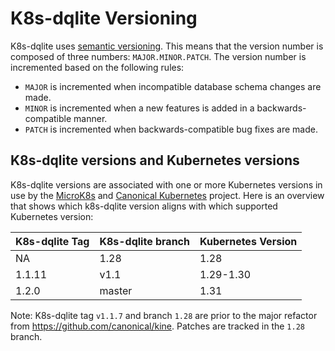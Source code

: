 # K8s-dqlite Versioning

K8s-dqlite uses [semantic versioning](https://semver.org/). This means that the version number is composed
of three numbers: `MAJOR.MINOR.PATCH`. The version number is incremented based on the following rules:

- `MAJOR` is incremented when incompatible database schema changes are made.
- `MINOR` is incremented when a new features is added in a backwards-compatible manner.
- `PATCH` is incremented when backwards-compatible bug fixes are made.

## K8s-dqlite versions and Kubernetes versions

K8s-dqlite versions are associated with one or more Kubernetes versions in use by the [MicroK8s](https://github.com/canonical/microk8s) and [Canonical Kubernetes](https://github.com/canonical/k8s-snap) project.
Here is an overview that shows which k8s-dqlite version aligns with which supported Kubernetes version:

| K8s-dqlite Tag     | K8s-dqlite branch  | Kubernetes Version |
|--------------------|--------------------|--------------------|
| NA                 | 1.28               | 1.28               |
| 1.1.11             | v1.1               | 1.29-1.30          |
| 1.2.0              | master             | 1.31               |

Note: K8s-dqlite tag `v1.1.7` and branch `1.28` are prior to the major refactor from https://github.com/canonical/kine. Patches are tracked in the `1.28` branch.
